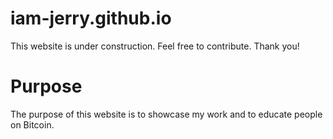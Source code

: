 # iam-jerry.github.io
This website is under construction. Feel free to contribute. Thank you!
# Purpose
The purpose of this website is to showcase my work and to educate people on Bitcoin.
